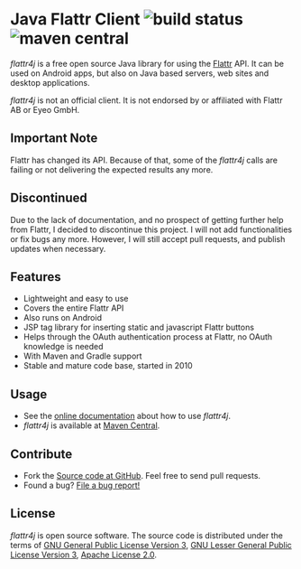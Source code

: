 # Java Flattr Client ![build status](https://shredzone.org/badge/flattr4j.svg) ![maven central](https://maven-badges.herokuapp.com/maven-central/org.shredzone.flattr4j/flattr4j/badge.svg)

_flattr4j_ is a free open source Java library for using the [Flattr](https://flattr.com) API. It can be used on Android apps, but also on Java based servers, web sites and desktop applications.

_flattr4j_ is not an official client. It is not endorsed by or affiliated with Flattr AB or Eyeo GmbH.

## Important Note

Flattr has changed its API. Because of that, some of the _flattr4j_ calls are failing or not delivering the expected results any more.

## Discontinued

Due to the lack of documentation, and no prospect of getting further help from Flattr, I decided to discontinue this project. I will not add functionalities or fix bugs any more. However, I will still accept pull requests, and publish updates when necessary.

## Features

* Lightweight and easy to use
* Covers the entire Flattr API
* Also runs on Android
* JSP tag library for inserting static and javascript Flattr buttons
* Helps through the OAuth authentication process at Flattr, no OAuth knowledge is needed
* With Maven and Gradle support
* Stable and mature code base, started in 2010

## Usage

* See the [online documentation](https://shredzone.org/maven/flattr4j/) about how to use _flattr4j_.
* _flattr4j_ is available at [Maven Central](http://search.maven.org/#search|ga|1|g%3A%22org.shredzone.flattr4j%22).

## Contribute

* Fork the [Source code at GitHub](https://github.com/shred/flattr4j). Feel free to send pull requests.
* Found a bug? [File a bug report!](https://github.com/shred/flattr4j/issues)

## License

_flattr4j_ is open source software. The source code is distributed under the terms of [GNU General Public License Version 3](http://www.gnu.org/licenses/gpl-3.0.html), [GNU Lesser General Public License Version 3](http://www.gnu.org/licenses/lgpl-3.0.html), [Apache License 2.0](http://www.apache.org/licenses/LICENSE-2.0).
